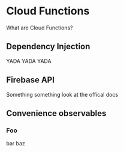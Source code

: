 # Cloud Functions

What are Cloud Functions?

## Dependency Injection

YADA YADA YADA

## Firebase API

Something something look at the offical docs

## Convenience observables

### Foo

bar baz